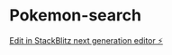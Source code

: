 # Pokemon-search

[Edit in StackBlitz next generation editor ⚡️](https://stackblitz.com/~/github.com/Dr-Supreme/Pokemon-search)